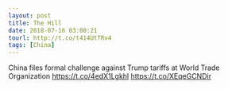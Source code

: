 ```yaml
---
layout: post
title: The Hill
date: 2018-07-16 03:00:21
tourl: http://t.co/t414UtTRv4
tags: [China]
---
```

China files formal challenge against Trump tariffs at World Trade Organization https://t.co/4edX1Lgkhl https://t.co/XEqeGCNDir